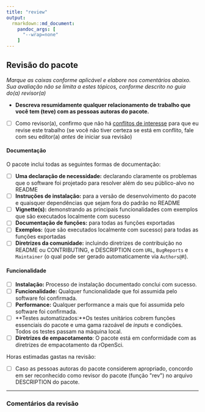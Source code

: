 ```yaml
---
title: "review"
output: 
  rmarkdown::md_document:
    pandoc_args: [
      "--wrap=none"
    ]
---
```


## Revisão do pacote

*Marque as caixas conforme aplicável e elabore nos comentários abaixo. Sua avaliação não se limita a estes tópicos, conforme descrito no guia do(a) revisor(a)*

- **Descreva resumidamente qualquer relacionamento de trabalho que você tem (teve) com as pessoas autoras do pacote.**
- [ ] Como revisor(a), confirmo que não há [conflitos de interesse](https://devguide.ropensci.org/policies.html#coi) para que eu revise este trabalho (se você não tiver certeza se está em conflito, fale com seu editor(a) _antes_ de iniciar sua revisão)

#### Documentação

O pacote inclui todas as seguintes formas de documentação:

- [ ] **Uma declaração de necessidade:** declarando claramente os problemas que o software foi projetado para resolver além do seu público-alvo no README
- [ ] **Instruções de instalação:** para a versão de desenvolvimento do pacote e quaisquer dependências que sejam fora do padrão no README
- [ ] **Vignette(s):** demonstrando as principais funcionalidades com exemplos que são executados localmente com sucesso
- [ ] **Documentação de funções:** para todas as funções exportadas
- [ ] **Exemplos:** (que são executados localmente com sucesso) para todas as funções exportadas
- [ ] **Diretrizes da comunidade:** incluindo diretrizes de contribuição no README ou CONTRIBUTING, e DESCRIPTION com `URL`, `BugReports` e `Maintainer` (o qual pode ser gerado automaticamente via `Authors@R`).

#### Funcionalidade

- [ ] **Instalação:** Processo de instalação documentado conclui com sucesso.
- [ ] **Funcionalidade:** Qualquer funcionalidade que foi assumida pelo software foi confirmada.
- [ ] **Performance:** Qualquer performance a mais que foi assumida pelo software foi confirmada.
- [ ] **Testes automatizados:**Os testes unitários cobrem funções essenciais do pacote e uma gama razoável de *inputs* e condições. Todos os testes passam na máquina local.
- [ ] **Diretrizes de empacotamento**: O pacote está em conformidade com as diretrizes de empacotamento da rOpenSci.

Horas estimadas gastas na revisão:

- [ ] Caso as pessoas autoras do pacote considerem apropriado, concordo em ser reconhecido como revisor do pacote (função "rev") no arquivo DESCRIPTION do pacote.

---

### Comentários da revisão
